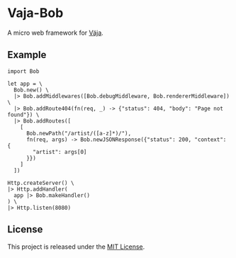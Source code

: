 # Vaja-Bob

A micro web framework for [Väja](https://github.com/marteinn/Vaja).

## Example

```
import Bob

let app = \
  Bob.new() \
  |> Bob.addMiddlewares([Bob.debugMiddleware, Bob.rendererMiddleware]) \
  |> Bob.addRoute404(fn(req, _) -> {"status": 404, "body": "Page not found"}) \
  |> Bob.addRoutes([
    [
      Bob.newPath("/artist/([a-z]*)/"),
      fn(req, args) -> Bob.newJSONResponse({"status": 200, "context": {
        "artist": args[0]
      }})
    ]
  ])

Http.createServer() \
|> Http.addHandler(
  app |> Bob.makeHandler()
) \
|> Http.listen(8080)
```


## License
This project is released under the [MIT License](http://www.opensource.org/licenses/MIT).
